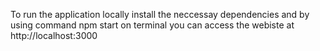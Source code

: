 To run the application locally install the neccessay dependencies and by using command npm start on terminal you can access the webiste at http://localhost:3000

